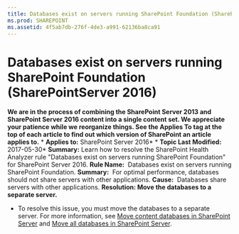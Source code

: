 ```yaml
---
title: Databases exist on servers running SharePoint Foundation (SharePointServer 2016)
ms.prod: SHAREPOINT
ms.assetid: 4f5ab7db-276f-4de3-a991-62136ba8ca91
---
```



# Databases exist on servers running SharePoint Foundation (SharePointServer 2016)
 **We are in the process of combining the SharePoint Server 2013 and SharePoint Server 2016 content into a single content set. We appreciate your patience while we reorganize things. See the Applies To tag at the top of each article to find out which version of SharePoint an article applies to.** * **Applies to:** SharePoint Server 2016*  * **Topic Last Modified:** 2017-05-30* **Summary:** Learn how to resolve the SharePoint Health Analyzer rule "Databases exist on servers running SharePoint Foundation" for SharePoint Server 2016. **Rule Name:**  Databases exist on servers running SharePoint Foundation. **Summary:**  For optimal performance, databases should not share servers with other applications. **Cause:**  Databases share servers with other applications. **Resolution: Move the databases to a separate server.**
- To resolve this issue, you must move the databases to a separate server. For more information, see  [Move content databases in SharePoint Server](html/move-content-databases-in-sharepoint-server.md) and [Move all databases in SharePoint Server](html/move-all-databases-in-sharepoint-server.md).
    
  

